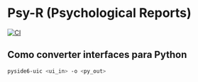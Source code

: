 # Psy-R (Psychological Reports)

<div>

[![CI](https://github.com/gustavohnsv/psy-R/actions/workflows/release.yml/badge.svg)](https://github.com/gustavohnsv/psy-R/actions/workflows/release.yml)

</div>

## Como converter interfaces para Python
```bash
pyside6-uic <ui_in> -o <py_out>
```